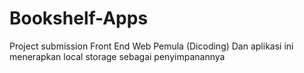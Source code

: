 ﻿# Bookshelf-Apps
Project submission Front End Web Pemula (Dicoding)
Dan aplikasi ini menerapkan local storage sebagai penyimpanannya
